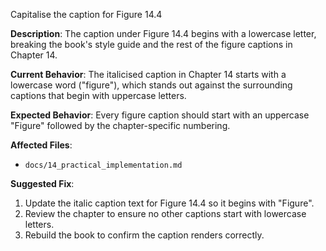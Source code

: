 Capitalise the caption for Figure 14.4

**Description**: The caption under Figure 14.4 begins with a lowercase letter, breaking the book's style guide and the rest of the figure captions in Chapter 14.

**Current Behavior**: The italicised caption in Chapter 14 starts with a lowercase word ("figure"), which stands out against the surrounding captions that begin with uppercase letters.

**Expected Behavior**: Every figure caption should start with an uppercase "Figure" followed by the chapter-specific numbering.

**Affected Files**:
- `docs/14_practical_implementation.md`

**Suggested Fix**:
1. Update the italic caption text for Figure 14.4 so it begins with "Figure".
2. Review the chapter to ensure no other captions start with lowercase letters.
3. Rebuild the book to confirm the caption renders correctly.
